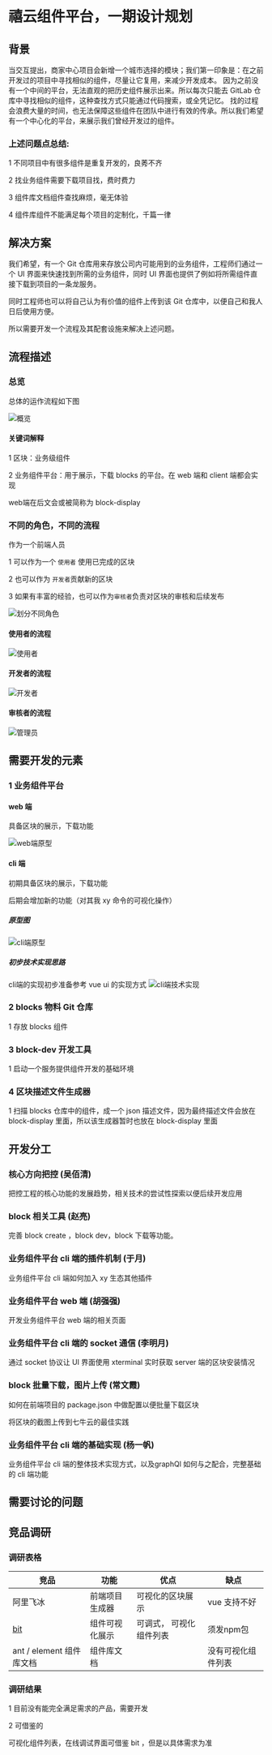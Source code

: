 # 禧云组件平台，一期设计规划

## 背景

当交互提出，商家中心项目会新增一个城市选择的模块；我们第一印象是：在之前开发过的项目中寻找相似的组件，尽量让它复用，来减少开发成本。
因为之前没有一个中间的平台，无法直观的把历史组件展示出来。所以每次只能去 GitLab 仓库中寻找相似的组件，这种查找方式只能通过代码搜索，或全凭记忆。
找的过程会浪费大量的时间，也无法保障这些组件在团队中进行有效的传承。所以我们希望有一个中心化的平台，来展示我们曾经开发过的组件。


### 上述问题点总结:

1 不同项目中有很多组件是重复开发的，良莠不齐

2 找业务组件需要下载项目找，费时费力

3 组件库文档组件查找麻烦，毫无体验

4 组件库组件不能满足每个项目的定制化，千篇一律



## 解决方案

我们希望，有一个 Git 仓库用来存放公司内可能用到的业务组件，工程师们通过一个 UI 界面来快速找到所需的业务组件，同时 UI 界面也提供了例如将所需组件直接下载到项目的一条龙服务。

同时工程师也可以将自己认为有价值的组件上传到该 Git 仓库中，以便自己和我人日后使用方便。

所以需要开发一个流程及其配套设施来解决上述问题。	



## 流程描述

### 总览

总体的运作流程如下图

![概览](概览.png)

#### 关键词解释

1 区块：业务级组件

2 业务组件平台：用于展示，下载 blocks 的平台。在 web 端和 client 端都会实现

web端在后文会或被简称为 block-display



### 不同的角色，不同的流程

作为一个前端人员

1 可以作为一个 `使用者` 使用已完成的区块

2 也可以作为 `开发者`贡献新的区块

3 如果有丰富的经验，也可以作为`审核者`负责对区块的审核和后续发布

![划分不同角色](划分不同角色.png)



#### 使用者的流程

![使用者](使用者.png)



#### 开发者的流程

![开发者](开发者.png)

#### 审核者的流程

![管理员](管理员.png)





## 需要开发的元素

### 1 业务组件平台

#### web 端

具备区块的展示，下载功能

![web端原型](web端原型.png)



#### cli 端

初期具备区块的展示，下载功能

后期会增加新的功能（对其我 xy 命令的可视化操作）

##### 原型图

![cli端原型](cli端原型.png)

##### 初步技术实现思路

cli端的实现初步准备参考 vue ui 的实现方式
![cli端技术实现](cli端技术实现.png)






### 2 blocks 物料 Git 仓库

1 存放 blocks 组件



### 3 block-dev 开发工具

1 启动一个服务提供组件开发的基础环境



### 4  区块描述文件生成器

1 扫描 blocks 仓库中的组件，成一个 json 描述文件，因为最终描述文件会放在 block-display 里面，所以该生成器暂时也放在 block-display 里面



## 开发分工

### 核心方向把控 (吴佰清)

把控工程的核心功能的发展趋势，相关技术的尝试性探索以便后续开发应用

### block  相关工具 (赵亮)

完善 block create ，block dev，block 下载等功能。

### 业务组件平台 cli 端的插件机制 (于月)

业务组件平台 cli 端如何加入 xy 生态其他插件

### 业务组件平台 web 端 (胡强强)

开发业务组件平台 web 端的相关页面

### 业务组件平台 cli 端的 socket 通信 (李明月)

通过 socket 协议让 UI 界面使用 xterminal 实时获取 server 端的区块安装情况

### block 批量下载，图片上传 (常文霞)

如何在前端项目的 package.json 中做配置以便批量下载区块

将区块的截图上传到七牛云的最佳实践

### 业务组件平台 cli 端的基础实现 (杨一帆)

业务组件平台 cli 端的整体技术实现方式，以及graphQl 如何与之配合，完整基础的 cli 端功能



## 需要讨论的问题



## 竞品调研

### 调研表格

| 竞品                                        | 功能                     | 优点                      | 缺点               |
| ------------------------------------------- | ------------------------ | ------------------------- | ------------------ |
| 阿里飞冰                                    | 前端项目生成器           | 可视化的区块展示          | vue 支持不好       |
| [bit](https://bit.dev/components)           | 组件可视化展示           | 可调式，   可视化组件列表 | 须发npm包          |
| ant / element    组件库文档                 | 组件库文档               |             | 没有可视化组件列表 |


### 调研结果

1 目前没有能完全满足需求的产品，需要开发

2 可借鉴的

可视化组件列表，在线调试界面可借鉴 bit ，但是以具体需求为准

 

 

 


